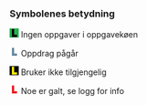 ### Symbolenes betydning

![logo_green.png](/res/logo_green.png?raw=true "logo_green.png") Ingen oppgaver i oppgavekøen

![logo_blue.png](/res/logo_blue.png?raw=true "logo_blue.png") Oppdrag pågår

![logo_yellow.png](/res/logo_yellow.png?raw=true "logo_yellow.png") Bruker ikke tilgjengelig

![logo_red.png](/res/logo_red.png?raw=true "logo_red.png") Noe er galt, se logg for info
